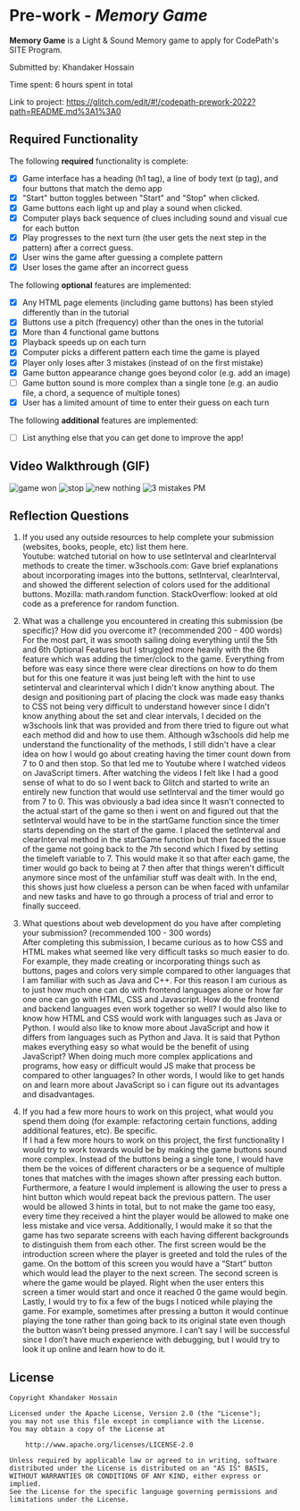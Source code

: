# Pre-work - *Memory Game*

**Memory Game** is a Light & Sound Memory game to apply for CodePath's SITE Program. 

Submitted by: Khandaker Hossain

Time spent: 6 hours spent in total

Link to project: https://glitch.com/edit/#!/codepath-prework-2022?path=README.md%3A1%3A0

## Required Functionality

The following **required** functionality is complete:

* [x] Game interface has a heading (h1 tag), a line of body text (p tag), and four buttons that match the demo app
* [x] "Start" button toggles between "Start" and "Stop" when clicked. 
* [x] Game buttons each light up and play a sound when clicked. 
* [x] Computer plays back sequence of clues including sound and visual cue for each button
* [x] Play progresses to the next turn (the user gets the next step in the pattern) after a correct guess. 
* [x] User wins the game after guessing a complete pattern
* [x] User loses the game after an incorrect guess

The following **optional** features are implemented:

* [x] Any HTML page elements (including game buttons) has been styled differently than in the tutorial
* [x] Buttons use a pitch (frequency) other than the ones in the tutorial
* [x] More than 4 functional game buttons
* [x] Playback speeds up on each turn
* [x] Computer picks a different pattern each time the game is played
* [x] Player only loses after 3 mistakes (instead of on the first mistake)
* [x] Game button appearance change goes beyond color (e.g. add an image)
* [ ] Game button sound is more complex than a single tone (e.g. an audio file, a chord, a sequence of multiple tones)
* [x] User has a limited amount of time to enter their guess on each turn

The following **additional** features are implemented:

- [ ] List anything else that you can get done to improve the app!

## Video Walkthrough (GIF)
![game won](https://user-images.githubusercontent.com/90944924/161123836-987d291d-b9d2-4f56-91ff-180390b44029.gif)
![stop](https://user-images.githubusercontent.com/90944924/161125627-1cd6c8f8-62df-4189-8213-fa785bbca83a.gif)
![new nothing](https://user-images.githubusercontent.com/90944924/161129216-6e13909f-3fc0-4bc9-be1f-6803b562a54c.gif)
![3 mistakes PM](https://user-images.githubusercontent.com/90944924/161184583-24de76af-f77c-4a77-9c61-9de8932984bd.gif)

## Reflection Questions
1. If you used any outside resources to help complete your submission (websites, books, people, etc) list them here.  
Youtube: watched tutorial on how to use setInterval and clearInterval methods to create the timer. 
w3schools.com: Gave brief explanations about incorporating images into the buttons, setInterval, clearInterval, and showed the different selection of colors used for the additional buttons. Mozilla: math.random function. StackOverflow: looked at old code as a preference for random function. 

2. What was a challenge you encountered in creating this submission (be specific)? How did you overcome it? (recommended 200 - 400 words)       
For the most part, it was smooth sailing doing everything until the 5th and 6th Optional Features but I struggled more heavily with the 6th feature which was adding the timer/clock to the game. Everything from before was easy since there were clear directions on how to do them but for this one feature it was just being left with the hint to use setinterval and clearinterval which I didn't know anything about. The design and positioning part of placing the clock was made easy thanks to CSS not being very difficult to understand however since I didn't know anything about the set and clear intervals, I decided on the w3schools link that was provided and from there tried to figure out what each method did and how to use them. Although w3schools did help me understand the functionality of the methods, I still didn't have a clear idea on how I would go about creating having the timer count down from 7 to 0 and then stop. So that led me to Youtube where I watched videos on JavaScript timers. After watching the videos I felt like I had a good sense of what to do so I went back to Glitch and started to write an entirely new function that would use setInterval and the timer would go from 7 to 0. This was obviously a bad idea since It wasn't connected to the actual start of the game so then i went on and figured out that the setInterval would have to be in the startGame function since the timer starts depending on the start of the game. I placed the setInterval and clearInterval method in the startGame function but then faced the issue of the game not going back to the 7th second which I fixed by setting the timeleft variable to 7. This would make it so that after each game, the timer would go back to being at 7 then after that things weren't difficult anymore since most of the unfamiliar stuff was dealt with. In the end, this shows just how clueless a person can be when faced with unfamilar and new tasks and have to go through a process of trial and error to finally succeed.

3. What questions about web development do you have after completing your submission? (recommended 100 - 300 words)                           
After completing this submission, I became curious as to how CSS and HTML makes what seemed like very difficult tasks so much easier to do. For example, they made creating or incorporating things such as buttons, pages and colors very simple compared to other languages that I am familiar with such as Java and C++. For this reason I am curious as to just how much one can do with frontend languages alone or how far one one can go with HTML, CSS and Javascript. How do the frontend and backend languages even work together so well? I would also like to know how HTML and CSS would work with languages such as Java or Python. I would also like to know more about JavaScript and how it differs from languages such as Python and Java. It is said that Python makes everything easy so what would be the benefit of using JavaScript? When doing much more complex applications and programs, how easy or difficult would JS make that process be compared to other languages? In other words, I would like to get hands on and learn more about JavaScript so i can figure out its advantages and disadvantages.

4. If you had a few more hours to work on this project, what would you spend them doing (for example: refactoring certain functions, adding additional features, etc). Be specific.                                                                                                  
If I had a few more hours to work on this project, the first functionality I would try to work towards would be by making the game buttons sound more complex. Instead of the buttons being a single tone, I would have them be the voices of different characters or be a sequence of multiple tones that matches with the images shown after pressing each button. Furthermore, a feature I would implement is allowing the user to press a hint button which would repeat back the previous pattern. The user would be allowed 3 hints in total, but to not make the game too easy, every time they received a hint the player would be allowed to make one less mistake and vice versa. Additionally, I would make it so that the game has two separate screens with each having different backgrounds to distinguish them from each other. The first screen would be the introduction screen where the player is greeted and told the rules of the game. On the bottom of this screen you would have a “Start” button which would lead the player to the next screen. The second screen is where the game would be played. Right when the user enters this screen a timer would start and once it reached 0 the game would begin. Lastly, I would try to fix a few of the bugs I noticed while playing the game. For example, sometimes after pressing a button it would continue playing the tone rather than going back to its original state even though the button wasn’t being pressed anymore. I can’t say I will be successful since I don’t have much experience with debugging, but I would try to look it up online and learn how to do it.

## License

    Copyright Khandaker Hossain

    Licensed under the Apache License, Version 2.0 (the "License");
    you may not use this file except in compliance with the License.
    You may obtain a copy of the License at

        http://www.apache.org/licenses/LICENSE-2.0

    Unless required by applicable law or agreed to in writing, software
    distributed under the License is distributed on an "AS IS" BASIS,
    WITHOUT WARRANTIES OR CONDITIONS OF ANY KIND, either express or implied.
    See the License for the specific language governing permissions and
    limitations under the License.
